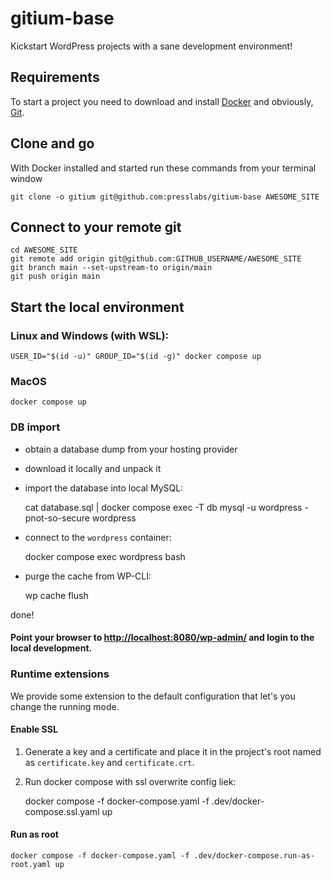 gitium-base
===========

Kickstart WordPress projects with a sane development environment!

## Requirements

To start a project you need to download and install
[Docker](https://docs.docker.com/get-docker/) and obviously, [Git](https://git-scm.com/downloads).

## Clone and go

With Docker installed and started run these commands from your terminal window

    git clone -o gitium git@github.com:presslabs/gitium-base AWESOME_SITE

## Connect to your remote git

    cd AWESOME_SITE
    git remote add origin git@github.com:GITHUB_USERNAME/AWESOME_SITE
    git branch main --set-upstream-to origin/main
    git push origin main

## Start the local environment

### Linux and Windows (with WSL):

    USER_ID="$(id -u)" GROUP_ID="$(id -g)" docker compose up
    
### MacOS

    docker compose up

### DB import

* obtain a database dump from your hosting provider
* download it locally and unpack it
* import the database into local MySQL:

    cat database.sql | docker compose exec -T db mysql -u wordpress -pnot-so-secure wordpress

* connect to the `wordpress` container:

    docker compose exec wordpress bash

* purge the cache from WP-CLI:

    wp cache flush

done!

#### Point your browser to [http://localhost:8080/wp-admin/](http://localhost:8080/wp-admin/) and login to the local development.


### Runtime extensions

We provide some extension to the default configuration that let's you change the running mode.

#### Enable SSL

 1. Generate a key and a certificate and place it in the project's root named as `certificate.key` and `certificate.crt`.

 2. Run docker compose with ssl overwrite config liek:

    docker compose -f docker-compose.yaml -f .dev/docker-compose.ssl.yaml up


#### Run as root

    docker compose -f docker-compose.yaml -f .dev/docker-compose.run-as-root.yaml up
